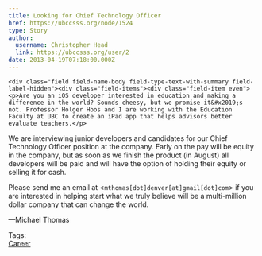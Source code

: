 ```yaml
---
title: Looking for Chief Technology Officer 
href: https://ubccsss.org/node/1524
type: Story
author:
  username: Christopher Head
  link: https://ubccsss.org/user/2
date: 2013-04-19T07:18:00.000Z
---
```



    <div class="field field-name-body field-type-text-with-summary field-label-hidden"><div class="field-items"><div class="field-item even"><p>Are you an iOS developer interested in education and making a difference in the world? Sounds cheesy, but we promise it&#x2019;s not. Professor Holger Hoos and I are working with the Education Faculty at UBC to create an iPad app that helps advisors better evaluate teachers.</p>
<p>We are interviewing junior developers and candidates for our Chief Technology Officer position at the company. Early on the pay will be equity in the company, but as soon as we finish the product (in August) all developers will be paid and will have the option of holding their equity or selling it for cash.</p>
<p>Please send me an email at &lt;<code>mthomas[dot]denver[at]gmail[dot]com</code>&gt; if you are interested in helping start what we truly believe will be a multi-million dollar company that can change the world.</p>
<p>&#x2014;Michael Thomas</p>
</div></div></div>    <footer>
    <div class="field field-name-field-tags field-type-taxonomy-term-reference field-label-above"><div class="field-label">Tags:&#xA0;</div><div class="field-items"><div class="field-item even"><a href="/career">Career</a></div></div></div>      </footer>
    